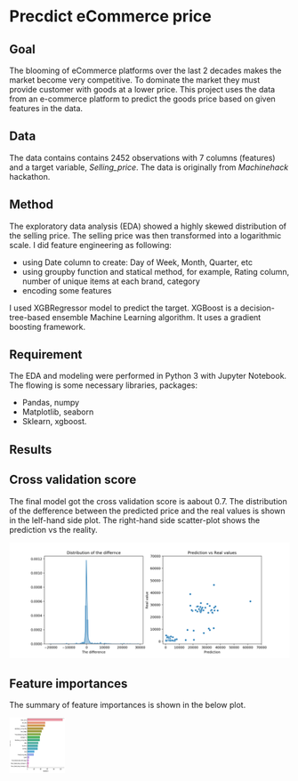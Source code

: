 # Precdict eCommerce price
## Goal
The blooming of eCommerce platforms over the last 2 decades makes the market become very competitive. To dominate the market they must provide customer with goods at a lower price. This project uses the data from an e-commerce platform to predict the goods price based on given features in the data. 

## Data
The data contains contains 2452 observations with 7 columns (features) and a target variable, _Selling_price_. The data is originally from _Machinehack_ hackathon. 

## Method
The exploratory data analysis (EDA) showed a highly skewed distribution of the selling price. The selling price was then transformed into a logarithmic scale. I did feature engineering as following:
- using Date column to create: Day of Week, Month, Quarter, etc
- using groupby function and statical method, for example, Rating column, number of unique items at each brand, category
- encoding some features

I used XGBRegressor model to predict the target. XGBoost is a decision-tree-based ensemble Machine Learning algorithm. It uses a gradient boosting framework. 

## Requirement
The EDA and modeling were performed in Python 3 with Jupyter Notebook. The flowing is some necessary libraries, packages:
   - Pandas, numpy
   - Matplotlib, seaborn
   - Sklearn, xgboost.
   
## Results

## Cross validation score
The final model got the cross validation score is aabout 0.7. 
The distribution of the defference between the predicted price and the real values is shown in the lelf-hand side plot. The right-hand side scatter-plot shows the prediction vs the reality.

![Image description](https://github.com/lamdoanduc/Machine-Learning-Projects/blob/master/Predict_eCommerce_Price/plots/results_1.png)

## Feature importances 
The summary of feature importances is shown in the below plot. 

<img align="center" width="100" height="100" src="https://github.com/lamdoanduc/Machine-Learning-Projects/blob/master/Predict_eCommerce_Price/plots/results_2.png">




